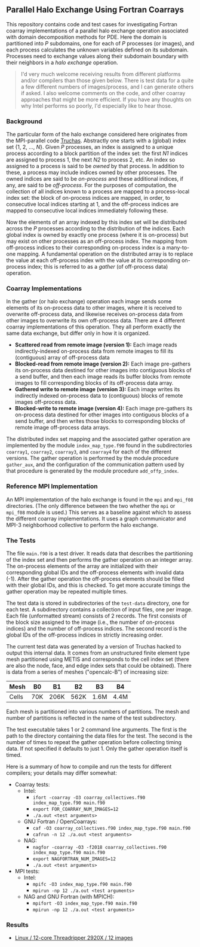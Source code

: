 ## Parallel Halo Exchange Using Fortran Coarrays

This repository contains code and test cases for investigating Fortran
coarray implementations of a parallel halo exchange operation associated
with domain decomposition methods for PDE. Here the domain is partitioned
into *P* subdomains, one for each of *P* processes (or images), and each
process calculates the unknown variables defined on its subdomain.
Processes need to exchange values along their subdomain boundary with
their neighbors in a *halo exchange* operation.

>I'd very much welcome receiving results from different platforms and/or
compilers than those given below. There is test data for a quite a few
different numbers of images/process, and I can generate others if asked.
I also welcome comments on the code, and other coarray approaches that
might be more efficient. If you have any thoughts on why Intel performs
so poorly, I'd especially like to hear those.

### Background
The particular form of the halo exchange considered here originates from the
MPI-parallel code [Truchas](https://gitlab.com/truchas/truchas). Abstractly
one starts with a (global) index set {1, 2, ..., *N*}. Given *P* processes,
an index is assigned to a unique process according to a block partition of
the index set: the first *N1* indices are assigned to process 1, the next
*N2* to process 2, etc. An index so assigned to a process is said to be
*owned* by that process. In addition to these, a process may include indices
owned by other processes. The owned indices are said to be *on-process* and
these additional indices, if any, are said to be *off-process*. For the
purposes of computation, the collection of all indices known to a process
are mapped to a process-local index set: the block of on-process indices are
mapped, in order, to consecutive local indices starting at 1, and the
off-process indices are mapped to consecutive local indices immediately
following these.

Now the elements of an array indexed by this index set will be distributed
across the *P* processes according to the distribution of the indices.
Each global index is owned by exactly one process (where it is on-process)
but may exist on other processes as an off-process index. The mapping from
off-process indices to their corresponding on-process index is a many-to-one
mapping. A fundamental operation on the distributed array is to replace the
value at each off-process index with the value at its corresponding
on-process index; this is referred to as a *gather* (of off-process data)
operation.

### Coarray Implementations
In the gather (or halo exchange) operation each image sends some elements
of its on-process data to other images, where it is received to overwrite
off-process data, and likewise receives on-process data from other images
to overwrite its own off-process data. There are 4 different coarray
implementations of this operation. They all perform exactly the same data
exchange, but differ only in how it is organized.

* **Scattered read from remote image (version 1):**
Each image reads indirectly-indexed on-process data from remote images
to fill its (contiguous) array of off-process data
* **Blocked-read from remote image (version 2):**
Each image pre-gathers its on-process data destined for other images into
contiguous blocks of a send buffer, and then each image reads its buffer
blocks from remote images to fill corresponding blocks of its off-process
data array.
* **Gathered write to remote image (version 3):**
Each image writes its indirectly indexed on-process data to (contiguous)
blocks of remote images off-process data.
* **Blocked-write to remote image (version 4):**
Each image pre-gathers its on-process data destined for other images into
contiguous blocks of a send buffer, and then writes those blocks to
corresponding blocks of remote image off-process data arrays.

The distributed index set mapping and the associated gather operation
are implemented by the module `index_map_type.f90` found in the subdirectories
`coarray1`, `coarray2`, `coarray3`, and `coarray4` for each of the different
versions. The gather operation is performed by the module procedure
`gather_aux`, and the configuration of the communication pattern used by
that procedure is generated by the module procedure `add_offp_index`.

### Reference MPI Implementation

An MPI implementation of the halo exchange is found in the `mpi` and `mpi_f08`
directories. (The only difference between the two whether the `mpi` or
`mpi_f08` module is used.) This serves as a baseline against which to assess
the different coarray implementations. It uses a graph communicator and MPI-3
neighborhood collective to perform the halo exchange.

### The Tests
The file `main.f90` is a test driver. It reads data that
describes the partitioning of the index set and then performs the gather
operation on an integer array. The on-process elements of the array are
initialized with their corresponding global IDs and the off-process elements
with invalid data (-1). After the gather operation the off-process elements
should be filled with their global IDs, and this is checked. To get more
accurate timings the gather operation may be repeated multiple times.

The test data is stored in subdirectories of the `test-data` directory,
one for each test. A subdirectory contains a collection of input files,
one per image. Each file (unformatted stream) consists of 2 records. The
first consists of the block size assigned to the image (i.e., the number
of on-process indices) and the number of off-process indices. The second
record is the global IDs of the off-process indices in strictly increasing
order.

The current test data was generated by a version of Truchas hacked to output
this internal data. It comes from an unstructured finite element type mesh
partitioned using METIS and corresponds to the cell index set (there are
also the node, face, and edge index sets that could be obtained). There is
data from a series of meshes ("opencalc-B") of increasing size:

  | Mesh | B0  | B1   | B2   | B3   | B4
  | ---- | --  | --   | --   | --   | --
  | Cells| 70K | 206K | 562K | 1.6M | 4.4M

Each mesh is partitioned into various numbers of partitions. The mesh and
number of partitions is reflected in the name of the test subdirectory.

The test executable takes 1 or 2 command line arguments. The first is the
path to the directory containing the data files for the test. The second
is the number of times to repeat the gather operation before collecting
timing data. If not specified it defaults to just 1. Only the gather
operation itself is timed.

Here is a summary of how to compile and run the tests for different
compilers; your details may differ somewhat:

* Coarray tests:
  * Intel:
    - `ifort -coarray -O3 coarray_collectives.f90 index_map_type.f90 main.f90`
    - `export FOR_COARRAY_NUM_IMAGES=12`
    - `./a.out <test arguments>`
  * GNU Fortran / OpenCoarrays:
    - `caf -O3 coarray_collectives.f90 index_map_type.f90 main.f90`
    - `cafrun -n 12 ./a.out <test arguments>`
  * NAG:
    - `nagfor -coarray -O3 -f2018 coarray_collectives.f90 index_map_type.f90 main.f90`
    - `export NAGFORTRAN_NUM_IMAGES=12`
    - `./a.out <test arguments>`
* MPI tests:
  * Intel:
    - `mpifc -O3 index_map_type.f90 main.f90`
    - `mpirun -np 12 ./a.out <test arguments>`
  * NAG and GNU Fortran (with MPICH):
    - `mpifort -O3 index_map_type.f90 main.f90`
    - `mpirun -np 12 ./a.out <test arguments>`

### Results
* [Linux / 12-core Threadripper 2920X / 12 images](results/thelio-12.md)
